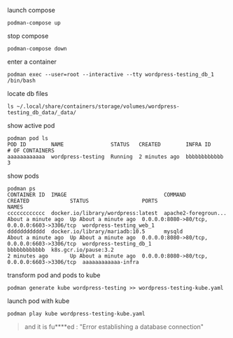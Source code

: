 launch compose
```
podman-compose up
```

stop compose
```
podman-compose down
```

enter a container
```
podman exec --user=root --interactive --tty wordpress-testing_db_1 /bin/bash
```

locate db files
```
ls ~/.local/share/containers/storage/volumes/wordpress-testing_db_data/_data/
```


show active pod
```
podman pod ls
POD ID        NAME               STATUS   CREATED        INFRA ID      # OF CONTAINERS
aaaaaaaaaaaa  wordpress-testing  Running  2 minutes ago  bbbbbbbbbbbb  3
```

show pods
```
podman ps
CONTAINER ID  IMAGE                               COMMAND               CREATED             STATUS                 PORTS                                         NAMES
cccccccccccc  docker.io/library/wordpress:latest  apache2-foregroun...  About a minute ago  Up About a minute ago  0.0.0.0:8080->80/tcp, 0.0.0.0:6603->3306/tcp  wordpress-testing_web_1
dddddddddddd  docker.io/library/mariadb:10.5      mysqld                About a minute ago  Up About a minute ago  0.0.0.0:8080->80/tcp, 0.0.0.0:6603->3306/tcp  wordpress-testing_db_1
bbbbbbbbbbbb  k8s.gcr.io/pause:3.2                                      2 minutes ago       Up About a minute ago  0.0.0.0:8080->80/tcp, 0.0.0.0:6603->3306/tcp  aaaaaaaaaaaa-infra
```

transform pod and pods to kube
```
podman generate kube wordpress-testing >> wordpress-testing-kube.yaml
```

launch pod with kube
```
podman play kube wordpress-testing-kube.yaml
```

> and it is fu****ed : "Error establishing a database connection"

